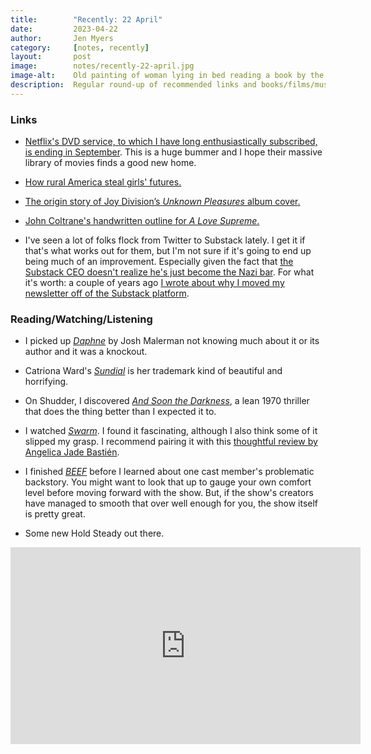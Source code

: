```yaml
---
title:        "Recently: 22 April"
date:         2023-04-22
author:       Jen Myers
category:     [notes, recently]
layout:       post
image:        notes/recently-22-april.jpg
image-alt:    Old painting of woman lying in bed reading a book by the light of a lamp
description:  Regular round-up of recommended links and books/films/music
---
```


### Links

- [Netflix's DVD service, to which I have long enthusiastically subscribed, is ending in September](https://www.avclub.com/netflix-is-killing-its-dvds-by-mail-service-1850350666). This is a huge bummer and I hope their massive library of movies finds a good new home.

- [How rural America steal girls' futures.](https://www.theatlantic.com/ideas/archive/2023/04/the-forgotten-girls-monica-potts-book-excerpt/673581/)

- [The origin story of Joy Division’s _Unknown Pleasures_ album cover.](https://blogs.scientificamerican.com/sa-visual/pop-culture-pulsar-origin-story-of-joy-division-s-unknown-pleasures-album-cover-video/)

- [John Coltrane's handwritten outline for _A Love Supreme_.](https://www.openculture.com/2023/04/behold-john-coltranes-handwritten-outline-for-his-masterpiece-a-love-supreme.html)

- I've seen a lot of folks flock from Twitter to Substack lately. I get it if that's what works out for them, but I'm not sure if it's going to end up being much of an improvement. Especially given the fact that [the Substack CEO doesn't realize he's just become the Nazi bar](https://www.techdirt.com/2023/04/14/substack-ceo-chris-best-doesnt-realize-hes-just-become-the-nazi-bar/). For what it's worth: a couple of years ago [I wrote about why I moved my newsletter off of the Substack platform](https://jenmyers.net/notes/a-digital-room-of-ones-own.html).

### Reading/Watching/Listening

- I picked up [_Daphne_](https://app.thestorygraph.com/books/c16815f9-69d0-49c1-a96f-464083430e65) by Josh Malerman not knowing much about it or its author and it was a knockout.

- Catriona Ward's [_Sundial_](https://app.thestorygraph.com/books/98094ce6-8033-4d1b-ae1a-10887e673eca) is her trademark kind of beautiful and horrifying.

- On Shudder, I discovered [_And Soon the Darkness_](https://letterboxd.com/film/and-soon-the-darkness/), a lean 1970 thriller that does the thing better than I expected it to.

- I watched [_Swarm_](https://letterboxd.com/film/swarm-2023-1/). I found it fascinating, although I also think some of it slipped my grasp. I recommend pairing it with this [thoughtful review by Angelica Jade Bastién](https://www.vulture.com/article/swarm-finale-black-madwoman-analysis-dominique-fishback.html).

- I finished [_BEEF_](https://letterboxd.com/film/beef-2023/) before I learned about one cast member's problematic backstory. You might want to look that up to gauge your own comfort level before moving forward with the show. But, if the show's creators have managed to smooth that over well enough for you, the show itself is pretty great.

- Some new Hold Steady out there.

<div class="youtube-video-container">
  <iframe width="560" height="315" src="https://www.youtube.com/embed/Vo5gVEU8qLY" title="YouTube video player" frameborder="0" allow="accelerometer; autoplay; clipboard-write; encrypted-media; gyroscope; picture-in-picture; web-share" allowfullscreen></iframe>
</div>
